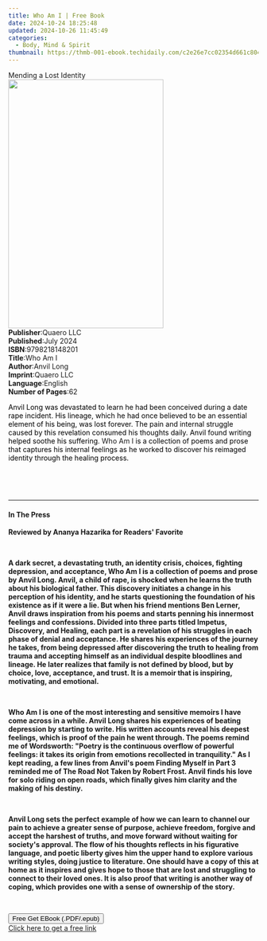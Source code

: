 ```yaml
---
title: Who Am I | Free Book
date: 2024-10-24 18:25:48
updated: 2024-10-26 11:45:49
categories:
  - Body, Mind & Spirit
thumbnail: https://thmb-001-ebook.techidaily.com/c2e26e7cc02354d661c804b161beeea23be1167b3705d7a880b9bb54b1d858ac.jpg
---
```

<main id="book-container">
  <div class="flex flex-col">
    <div class="book-brief flex-1 py-6 px-4 sm:p-6 md:py-10 md:px-8">
      <!-- brief-->
      <div class="book-brief-main">Mending a Lost Identity</div>
    </div>
    <div
      class="book-meta-info flex-1 grid gap-4 col-start-1 col-end-3 row-start-1 sm:mb-6 sm:grid-cols-4 lg:gap-6 lg:col-start-2 lg:row-end-6 lg:row-span-6 lg:mb-0"
    >
      <div
        class="book-meta-info-left place-content-center mt-4 p-4 text-sm leading-6 col-start-2 col-span-2 dark:text-slate-400"
      >
        <img
          class="w-full h-500 object-cover rounded-lg sm:h-255 sm:col-span-2 lg:col-span-full"
          src="https://img-001-ebook.techidaily.com/8d942ab08448d7a7fb4e9dda4202c50d395790eadf9ef172c0562392a9f2df17.jpg"
          alt=""
          width="312"
          height="500"
        />
      </div>
      <div
        class="book-meta-info-right mt-2 col-start-1 row-start-2 col-span-3 self-center"
      >
        <!-- meta data  -->
        <div class="flex flex-col px-4 md:px-8">
          <div class="flex-1">
            <strong>Publisher</strong>:<span class="px-2">Quaero LLC</span>
          </div>
          <div class="flex-1">
            <strong>Published</strong>:<span class="px-2">July 2024</span>
          </div>
          <div class="flex-1">
            <strong>ISBN</strong>:<span class="px-2">9798218148201</span>
          </div>
          <div class="flex-1">
            <strong>Title</strong>:<span class="px-2">Who Am I</span>
          </div>
          <div class="flex-1">
            <strong>Author</strong>:<span class="px-2">Anvil Long</span>
          </div>
          <div class="flex-1">
            <strong>Imprint</strong>:<span class="px-2">Quaero LLC</span>
          </div>
          <div class="flex-1">
            <strong>Language</strong>:<span class="px-2">English</span>
          </div>
          <div class="flex-1">
            <strong>Number of Pages</strong>:<span class="px-2">62</span>
          </div>
        </div>
      </div>
    </div>
    <div class="book-description flex-1 py-6 px-4 sm:p-6 md:py-10 md:px-8">
      <div class="book-description-main">
        <div accordion-content="" id="description">
          <p>
            <span style="color: rgb(0, 0, 0)"
              >Anvil Long was devastated to learn he had been conceived during a
              date rape incident. His lineage, which he had once believed to be
              an essential element of his being, was lost forever. The pain and
              internal struggle caused by this revelation consumed his thoughts
              daily. Anvil found writing helped soothe his suffering. </span
            >Who Am I<span style="color: rgb(0, 0, 0)">
              is a collection of poems and prose that captures his internal
              feelings as he worked to discover his reimaged identity through
              the healing process.&nbsp;</span
            >
          </p>
          <p></p>
          <p><br /></p>
          <p><br /></p>
        </div>
      </div>
    </div>
    <div class="book-excerpts flex-1 py-6 px-4 sm:p-6 md:py-10 md:px-8">
      <!-- excerpts-->
      <div class="book-excerpts-main">
        <hr />
        <h4 class="placeholder placeholder-heading">
          <span>In The Press</span>
        </h4>
        <p></p>
        <p>
          <strong>Reviewed by Ananya Hazarika for Readers' Favorite</strong>
        </p>
        <p><br /></p>
        <p>
          <strong
            >A dark secret, a devastating truth, an identity crisis, choices,
            fighting depression, and acceptance, Who Am I is a collection of
            poems and prose by Anvil Long. Anvil, a child of rape, is shocked
            when he learns the truth about his biological father. This discovery
            initiates a change in his perception of his identity, and he starts
            questioning the foundation of his existence as if it were a lie. But
            when his friend mentions Ben Lerner, Anvil draws inspiration from
            his poems and starts penning his innermost feelings and confessions.
            Divided into three parts titled Impetus, Discovery, and Healing,
            each part is a revelation of his struggles in each phase of denial
            and acceptance. He shares his experiences of the journey he takes,
            from being depressed after discovering the truth to healing from
            trauma and accepting himself as an individual despite bloodlines and
            lineage. He later realizes that family is not defined by blood, but
            by choice, love, acceptance, and trust. It is a memoir that is
            inspiring, motivating, and emotional.</strong
          >
        </p>
        <p><br /></p>
        <p>
          <strong
            >Who Am I is one of the most interesting and sensitive memoirs I
            have come across in a while. Anvil Long shares his experiences of
            beating depression by starting to write. His written accounts reveal
            his deepest feelings, which is proof of the pain he went through.
            The poems remind me of Wordsworth: "Poetry is the continuous
            overflow of powerful feelings: it takes its origin from emotions
            recollected in tranquility." As I kept reading, a few lines from
            Anvil's poem Finding Myself in Part 3 reminded me of The Road Not
            Taken by Robert Frost. Anvil finds his love for solo riding on open
            roads, which finally gives him clarity and the making of his
            destiny.</strong
          >
        </p>
        <p><br /></p>
        <p>
          <strong
            >Anvil Long sets the perfect example of how we can learn to channel
            our pain to achieve a greater sense of purpose, achieve freedom,
            forgive and accept the harshest of truths, and move forward without
            waiting for society's approval. The flow of his thoughts reflects in
            his figurative language, and poetic liberty gives him the upper hand
            to explore various writing styles, doing justice to literature. One
            should have a copy of this at home as it inspires and gives hope to
            those that are lost and struggling to connect to their loved ones.
            It is also proof that writing is another way of coping, which
            provides one with a sense of ownership of the story.</strong
          >
        </p>
        <p><br /></p>
        <p></p>
      </div>
    </div>
    <div
      class="book-about-author flex-1 py-6 px-4 sm:p-6 md:py-10 md:px-8"
    ></div>
    <div class="book-free-get flex-1 py-6 px-4 sm:p-6 md:py-10 md:px-8">
      <button
        id="btn-free-get"
        class="bg-blue-500 hover:bg-blue-700 text-white font-bold py-2 px-4 rounded"
      >
        Free Get EBook (.PDF/.epub)
      </button>
      <div id="countdown-display" class="px-2 text-lg mt-2"></div>
      <a
        id="free-link"
        class="hidden bg-blue-500 hover:bg-blue-700 text-white font-bold py-2 px-4 rounded"
        href="https://www.ebooks.com/en-us/book/210771159/who-am-i/anvil-long/"
        target="_blank"
        >Click here to get a free link</a
      >
    </div>
    <script>
      let countdownTime = 0;
      let countdownInterval = null;
      document
        .getElementById('btn-free-get')
        .addEventListener('click', startCountdown);
      function startCountdown() {
        countdownTime = new Date().getTime() + 60000 * 3;
        countdownInterval = setInterval(updateCountdown, 1000);
        document.getElementById('btn-free-get').disabled = true;
        document
          .getElementById('btn-free-get')
          .classList.add('bg-gray-500', 'cursor-not-allowed');
      }
      function updateCountdown() {
        let currentTime = new Date().getTime();
        let timeLeft = countdownTime - currentTime;
        let secondsLeft = Math.floor(timeLeft / 1000);
        document.getElementById('countdown-display').innerHTML =
          `Remaining time: ${secondsLeft} seconds.`;
        if (secondsLeft <= 0) {
          clearInterval(countdownInterval);
          document.getElementById('btn-free-get').classList.add('hidden');
          document.getElementById('free-link').classList.remove('hidden');
          document.getElementById('countdown-display').innerHTML = '';
        }
      }
    </script>
  </div>
</main>
